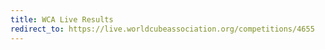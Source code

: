 ```yaml
---
title: WCA Live Results
redirect_to: https://live.worldcubeassociation.org/competitions/4655
---
```

